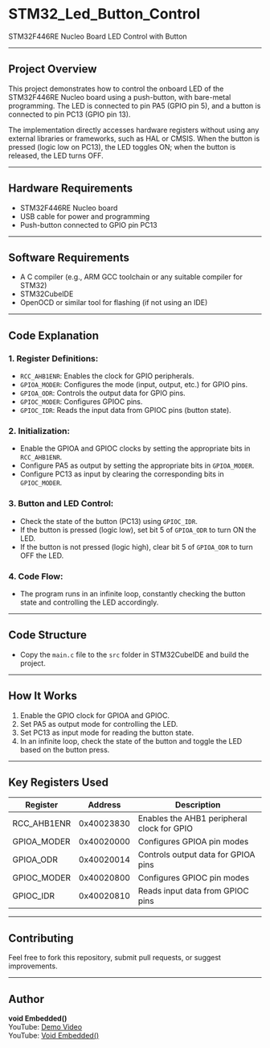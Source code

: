 # STM32_Led_Button_Control

STM32F446RE Nucleo Board LED Control with Button

---

## Project Overview

This project demonstrates how to control the onboard LED of the STM32F446RE Nucleo board using a push-button, with bare-metal programming. The LED is connected to pin PA5 (GPIO pin 5), and a button is connected to pin PC13 (GPIO pin 13). 

The implementation directly accesses hardware registers without using any external libraries or frameworks, such as HAL or CMSIS. When the button is pressed (logic low on PC13), the LED toggles ON; when the button is released, the LED turns OFF.

---

## Hardware Requirements
- STM32F446RE Nucleo board
- USB cable for power and programming
- Push-button connected to GPIO pin PC13

---

## Software Requirements
- A C compiler (e.g., ARM GCC toolchain or any suitable compiler for STM32)
- STM32CubeIDE
- OpenOCD or similar tool for flashing (if not using an IDE)

---

## Code Explanation

### 1. **Register Definitions**:
   - `RCC_AHB1ENR`: Enables the clock for GPIO peripherals.
   - `GPIOA_MODER`: Configures the mode (input, output, etc.) for GPIO pins.
   - `GPIOA_ODR`: Controls the output data for GPIO pins.
   - `GPIOC_MODER`: Configures GPIOC pins.
   - `GPIOC_IDR`: Reads the input data from GPIOC pins (button state).

### 2. **Initialization**:
   - Enable the GPIOA and GPIOC clocks by setting the appropriate bits in `RCC_AHB1ENR`.
   - Configure PA5 as output by setting the appropriate bits in `GPIOA_MODER`.
   - Configure PC13 as input by clearing the corresponding bits in `GPIOC_MODER`.

### 3. **Button and LED Control**:
   - Check the state of the button (PC13) using `GPIOC_IDR`.
   - If the button is pressed (logic low), set bit 5 of `GPIOA_ODR` to turn ON the LED.
   - If the button is not pressed (logic high), clear bit 5 of `GPIOA_ODR` to turn OFF the LED.

### 4. **Code Flow**:
   - The program runs in an infinite loop, constantly checking the button state and controlling the LED accordingly.

---

## Code Structure
   - Copy the `main.c` file to the `src` folder in STM32CubeIDE and build the project.

---

## How It Works
1. Enable the GPIO clock for GPIOA and GPIOC.
2. Set PA5 as output mode for controlling the LED.
3. Set PC13 as input mode for reading the button state.
4. In an infinite loop, check the state of the button and toggle the LED based on the button press.

---

## Key Registers Used
| Register         | Address       | Description                                |
|------------------|---------------|--------------------------------------------|
| RCC_AHB1ENR      | 0x40023830    | Enables the AHB1 peripheral clock for GPIO |
| GPIOA_MODER      | 0x40020000    | Configures GPIOA pin modes                 |
| GPIOA_ODR        | 0x40020014    | Controls output data for GPIOA pins        |
| GPIOC_MODER      | 0x40020800    | Configures GPIOC pin modes                 |
| GPIOC_IDR        | 0x40020810    | Reads input data from GPIOC pins           |

---

## Contributing
Feel free to fork this repository, submit pull requests, or suggest improvements.

---

## Author
**void Embedded()**  
YouTube: [Demo Video](https://youtube.com/shorts/jnpERZYrReI?si=CKZEfIEUdJxdNdmu)  
YouTube: [Void Embedded()](https://youtube.com/@void_embedded?si=LfwY5p6dR7dW5s0p)
